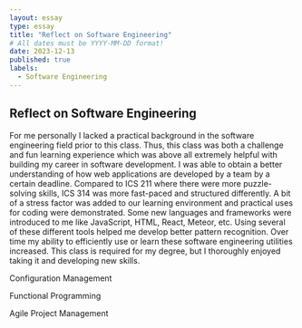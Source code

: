 ```yaml
---
layout: essay
type: essay
title: "Reflect on Software Engineering"
# All dates must be YYYY-MM-DD format!
date: 2023-12-13
published: true
labels:
  - Software Engineering
---
```




## Reflect on Software Engineering

For me personally I lacked a practical background in the software engineering field prior to this class. Thus, this class was both a challenge and fun learning experience which was above all extremely helpful with building my career in software development. I was able to obtain a better understanding of how web applications are developed by a team by a certain deadline. Compared to ICS 211 where there were more puzzle-solving skills, ICS 314 was more fast-paced and structured differently. A bit of a stress factor was added to our learning environment and practical uses for coding were demonstrated. Some new languages and frameworks were introduced to me like JavaScript, HTML, React, Meteor, etc. Using several of these different tools helped me develop better pattern recognition. Over time my ability to efficiently use or learn these software engineering utilities increased. This class is required for my degree, but I thoroughly enjoyed taking it and developing new skills.

Configuration Management

Functional Programming

Agile Project Management
